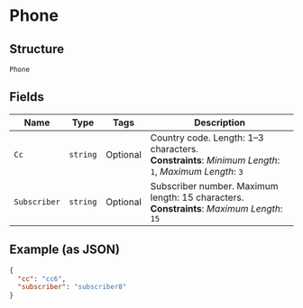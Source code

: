
# Phone

## Structure

`Phone`

## Fields

| Name | Type | Tags | Description |
|  --- | --- | --- | --- |
| `Cc` | `string` | Optional | Country code. Length: 1–3 characters.<br>**Constraints**: *Minimum Length*: `1`, *Maximum Length*: `3` |
| `Subscriber` | `string` | Optional | Subscriber number. Maximum length: 15 characters.<br>**Constraints**: *Maximum Length*: `15` |

## Example (as JSON)

```json
{
  "cc": "cc6",
  "subscriber": "subscriber8"
}
```

